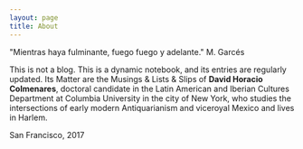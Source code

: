 ```yaml
---
layout: page
title: About
---
```


<p class="message">
  "Mientras haya fulminante, fuego fuego y adelante."
  M. Garcés
</p>

This is not a blog. This is a dynamic notebook, and its entries are regularly updated. Its Matter are the Musings & Lists & Slips of **David Horacio Colmenares**, doctoral candidate in the Latin American and Iberian Cultures Department at Columbia University in the city of New York, who studies the intersections of early modern Antiquarianism and viceroyal Mexico and lives in Harlem. 

San Francisco, 2017